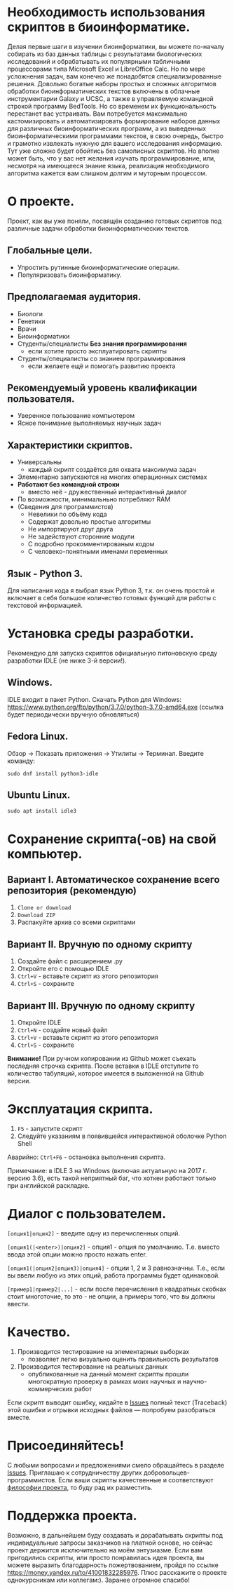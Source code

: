 # Необходимость использования скриптов в биоинформатике.
Делая первые шаги в изучении биоинформатики, вы можете по-началу собирать из баз данных таблицы с результатами биологических исследований и обрабатывать их популярными табличными процессорами типа Microsoft Excel и LibreOffice Calc. Но по мере усложнения задач, вам конечно же понадобятся специализированные решения. Довольно богатые наборы простых и сложных алгоритмов обработки биоинформатических текстов включены в облачные инструментарии Galaxy и UCSC, а также в управляемую командной строкой программу BedTools. Но со временем их функциональность перестанет вас устраивать. Вам потребуется максимально кастомизировать и автоматизировать формирование наборов данных для различных биоинформатических программ, а из выведенных биоинформатическими программами текстов, в свою очередь, быстро и грамотно извлекать нужную для вашего исследования информацию. Тут уже сложно будет обойтись без самописных скриптов. Но вполне может быть, что у вас нет желания изучать программирование, или, несмотря на имеющееся знание языка, реализация необходимого алгоритма кажется вам слишком долгим и муторным процессом.

# О проекте.
Проект, как вы уже поняли, посвящён созданию готовых скриптов под различные задачи обработки биоинформатических текстов.

## Глобальные цели.
- Упростить рутинные биоинформатические операции.
- Популяризовать биоинформатику.

## Предполагаемая аудитория.
- Биологи
- Генетики
- Врачи
- Биоинформатики
- Студенты/специалисты **Без знания программирования**
	- если хотите просто эксплуатировать скрипты
- Студенты/специалисты со знанием программирования
	- если желаете ещё и помогать развитию проекта

## Рекомендуемый уровень квалификации пользователя.
- Уверенное пользование компьютером
- Ясное понимание выполняемых научных задач

## Характеристики скриптов.
- Универсальны
	- каждый скрипт создаётся для охвата максимума задач
- Элементарно запускаются на многих операционных системах
- **Работают без командной строки**
	- вместо неё - дружественный интерактивный диалог
- По возможности, минимальньно потребляют RAM
- (Сведения для программистов)
	- Невелики по объёму кода
	- Содержат довольно простые алгоритмы
	- Не импортируют друг друга
	- Не задействуют сторонние модули
	- С подробно прокомментированым кодом
	- С человеко-понятными именами переменных

## Язык - Python 3.
Для написания кода я выбрал язык Python 3, т.к. он очень простой и включает в себя большое количество готовых функций для работы с текстовой информацией.

# Установка среды разработки.
Рекомендую для запуска скриптов официальную питоновскую среду разработки IDLE (не ниже 3-й версии!).

## Windows.
IDLE входит в пакет Python. Скачать Python для Windows:
https://www.python.org/ftp/python/3.7.0/python-3.7.0-amd64.exe
(ссылка будет периодически вручную обновляться)

## Fedora Linux.
Обзор → Показать приложения → Утилиты → Терминал. Введите команду:

`sudo dnf install python3-idle`

## Ubuntu Linux.

`sudo apt install idle3`

# Сохранение скрипта(-ов) на свой компьютер.

## Вариант I. Автоматическое сохранение всего репозитория (рекомендую)
1. `Clone or download`
2. `Download ZIP`
3. Распакуйте архив со всеми скриптами

## Вариант II. Вручную по одному скрипту
1. Создайте файл с расширением .py
2. Откройте его с помощью IDLE
3. `Ctrl+V` - вставьте скрипт из этого репозитория
4. `Ctrl+S` - сохраните

## Вариант III. Вручную по одному скрипту
1. Откройте IDLE
2. `Ctrl+N` - создайте новый файл
3. `Ctrl+V` - вставьте скрипт из этого репозитория
4. `Ctrl+S` - сохраните

**Внимание!** При ручном копировании из Github может съехать последняя строчка скрипта. После вставки в IDLE отступите то количество табуляций, которое имеется в выложенной на Github версии.

# Эксплуатация скрипта.
1. `F5` - запустите скрипт
2. Следуйте указаниям в появившейся интерактивной оболочке Python Shell

Аварийно: `Ctrl+F6` - остановка выполнения скрипта.

Примечание: в IDLE 3 на Windows (включая актуальную на 2017 г. версию 3.6), есть такой неприятный баг, что хоткеи работают только при английской раскладке.

# Диалог с пользователем.

`[опция1|опция2]` - введите одну из перечисленных опций.

`[опция1(|<enter>)|опция2]` - опция1 - опция по умолчанию. Т.е. вместо ввода этой опции можно просто нажать enter.

`[опция1(|опция2|опция3)|опция4]` - опции 1, 2 и 3 равнозначны. Т.е., если вы ввели любую из этих опций, работа программы будет одинаковой.

`[пример1|пример2|...]` - если после перечисления в квадратных скобках стоит многоточие, то это - не опции, а примеры того, что вы должны ввести.

# Качество.
1. Производится тестирование на элементарных выборках
	- позволяет легко визуально оценить правильность результатов
2. Производится тестирование на реальных данных
	- опубликованные на данный момент скрипты прошли многократную проверку в рамках моих научных и научно-коммерческих работ

Если скрипт выводит ошибку, кидайте в [Issues](https://github.com/PlatonB/bioinformatic-python-scripts/issues) полный текст (Traceback) этой ошибки и отрывки исходных файлов — попробуем разобраться вместе.

# Присоединяйтесь!
С любыми вопросами и предложениями смело обращайтесь в разделе [Issues](https://github.com/PlatonB/bioinformatic-python-scripts/issues). Приглашаю к сотрудничеству других добровольцев-программистов. Если ваши скрипты качественные и соответствуют [философии проекта](#О-проекте), то буду рад их разместить.

# Поддержка проекта.
Возможно, в дальнейшем буду создавать и дорабатывать скрипты под индивидуальные запросы заказчиков на платной основе, но сейчас проект держится исключительно на моём энтузиазме. Если вам пригодились скрипты, или просто понравилась идея проекта, вы можете выразить благодарность пожертвованием, пройдя по ссылке https://money.yandex.ru/to/41001832285976. Плюс расскажите о проекте однокурсникам или коллегам:). Заранее огромное спасибо!
